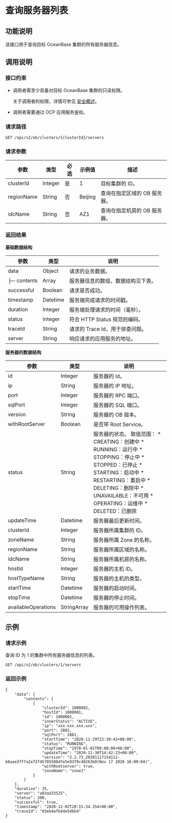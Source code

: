 查询服务器列表 
============================



**功能说明** 
-----------------------------

该接口用于查询目标 OceanBase 集群的所有服务器信息。

**调用说明** 
-----------------------------

### 接口约束 

* 调用者需至少具备对目标 OceanBase 集群的只读权限。

  关于调用者的权限，详情可参见 [安全概述](../../400.user-guide-2/300.features/900.system-management-features-1/500.security-overview.md)。
  

* 调用者需要通过 OCP 应用服务鉴权。

  




### 请求路径 

`GET /api/v2/ob/clusters/{clusterId}/servers`

### 请求参数 



|     参数     |   类型    | 必选 |   示例值   |        描述        |
|------------|---------|----|---------|------------------|
| clusterId  | Integer | 是  | 1       | 目标集群的 ID。        |
| regionName | String  | 否  | Beijing | 查询在指定区域的 OB 服务器。 |
| idcName    | String  | 否  | AZ1     | 查询在指定机房的 OB 服务器。 |



### 返回结果 

**基础数据结构** 


|     参数      |    类型    |          说明           |
|-------------|----------|-----------------------|
| data        | Object   | 请求的业务数据。              |
| ├─ contents | Array    | 服务器信息的数组，数据结构见下表。     |
| successful  | Boolean  | 请求是否成功。               |
| timestamp   | Datetime | 服务端完成请求的时间戳。          |
| duration    | Integer  | 服务端处理请求的时间（毫秒）。       |
| status      | Integer  | 符合 HTTP Status 规范的编码。 |
| traceId     | String   | 请求的 Trace Id，用于排查问题。  |
| server      | String   | 响应请求的应用服务的地址。         |



**服务器的数据结构** 


|         参数          |     类型      |                                                                                                                                                                                                                                                                                           说明                                                                                                                                                                                                                                                                                           |
|---------------------|-------------|----------------------------------------------------------------------------------------------------------------------------------------------------------------------------------------------------------------------------------------------------------------------------------------------------------------------------------------------------------------------------------------------------------------------------------------------------------------------------------------------------------------------------------------------------------------------------------------|
| id                  | Integer     | 服务器的 Id。                                                                                                                                                                                                                                                                                                                                                                                                                                                                                                                                                                               |
| ip                  | String      | 服务器的 IP 地址。                                                                                                                                                                                                                                                                                                                                                                                                                                                                                                                                                                            |
| port                | Integer     | 服务器的 RPC 端口。                                                                                                                                                                                                                                                                                                                                                                                                                                                                                                                                                                           |
| sqlPort             | Integer     | 服务器的 SQL 端口。                                                                                                                                                                                                                                                                                                                                                                                                                                                                                                                                                                           |
| version             | String      | 服务器的 OB 版本。                                                                                                                                                                                                                                                                                                                                                                                                                                                                                                                                                                            |
| withRootServer      | Boolean     | 是否带 Root Service。                                                                                                                                                                                                                                                                                                                                                                                                                                                                                                                                                                      |
| status              | String      | 服务器的状态。 取值范围： * CREATING：创建中   * RUNNING：运行中   * STOPPING：停止中   * STOPPED：已停止   * STARTING：启动中   * RESTARTING：重启中   * DELETING：删除中   * UNAVAILABLE：不可用   * OPERATING：运维中   * DELETED：已删除    |
| updateTime          | Datetime    | 服务器最后更新时间。                                                                                                                                                                                                                                                                                                                                                                                                                                                                                                                                                                             |
| clusterId           | Integer     | 服务器所属集群的 ID。                                                                                                                                                                                                                                                                                                                                                                                                                                                                                                                                                                           |
| zoneName            | String      | 服务器所属 Zone 的名称。                                                                                                                                                                                                                                                                                                                                                                                                                                                                                                                                                                        |
| regionName          | String      | 服务器所属区域的名称。                                                                                                                                                                                                                                                                                                                                                                                                                                                                                                                                                                            |
| idcName             | String      | 服务器所属机房的名称。                                                                                                                                                                                                                                                                                                                                                                                                                                                                                                                                                                            |
| hostId              | Integer     | 服务器的主机 ID。                                                                                                                                                                                                                                                                                                                                                                                                                                                                                                                                                                             |
| hostTypeName        | String      | 服务器的主机的类型。                                                                                                                                                                                                                                                                                                                                                                                                                                                                                                                                                                             |
| startTime           | Datetime    | 服务器的启动时间。                                                                                                                                                                                                                                                                                                                                                                                                                                                                                                                                                                              |
| stopTime            | Datetime    | 服务器的停止时间。                                                                                                                                                                                                                                                                                                                                                                                                                                                                                                                                                                              |
| availableOperations | StringArray | 服务器的可用操作列表。                                                                                                                                                                                                                                                                                                                                                                                                                                                                                                                                                                            |



**示例** 
---------------------------

### 请求示例 

查询 ID 为 1 的集群中所有服务器信息的列表。

`GET /api/v2/ob/clusters/1/servers`

### 返回示例 

```unknow
{
    "data": {
        "contents": [
            {
                "clusterId": 1000002,
                "hostId": 1000001,
                "id": 1000001,
                "innerStatus": "ACTIVE",
                "ip": "xxx.xxx.xxx.xxx",
                "port": 2882,
                "sqlPort": 2881,
                "startTime": "2020-11-29T22:30:42+08:00",
                "status": "RUNNING",
                "stopTime": "1970-01-01T08:00:00+08:00",
                "updateTime": "2020-11-30T14:42:23+08:00",
                "version": "2.2.73_20201117154111-b6aae37ffa2e72f45705508d7e5e93f9c48263b0(Nov 17 2020 16:09:04)",
                "withRootserver": true,
                "zoneName": "zone1"
            }
        ]
    },
    "duration": 35,
    "server": "a83ad33525",
    "status": 200,
    "successful": true,
    "timestamp": "2020-12-02T20:15:34.354+08:00",
    "traceId": "83eb4afb44e54bb4"
}
```





